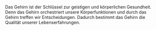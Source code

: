 Das Gehirn ist der Schlüssel zur geistigen und körperlichen Gesundheit.
Denn das Gehirn orchestriert unsere Körperfunktionen und durch das Gehirn treffen wir Entscheidungen. 
Dadurch bestimmt das Gehirn die Qualität unserer Lebenserfahrungen. 
